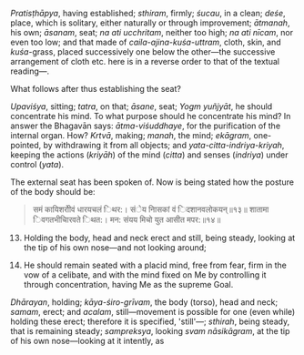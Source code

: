 *Pratisṭhāpya*, having established; *sthiram*, firmly; *śucau*, in a clean; *deśe*, place, which is solitary, either naturally or through improvement; *ātmanah*, his own; *āsanam*, seat; *na ati ucchritam*, neither too high; *na ati nīcam*, nor even too low; and that made of *caila-ajina-kuśa-uttram*, cloth, skin, and *kuśa*-grass, placed successively one below the other—the successive arrangement of cloth etc. here is in a reverse order to that of the textual reading—.

What follows after thus establishing the seat?

*Upaviśya*, sitting; *tatra*, on that; *āsane*, seat; *Yogm yuñjyāt*, he should concentrate his mind. To what purpose should he concentrate his mind? In answer the Bhagavān says: *ātma-viśuddhaye*, for the purification of the internal organ. How? *Krtvā*, making; *manah*, the mind; *ekāgram*, one-pointed, by withdrawing it from all objects; and *yata-citta-indriya-kriyah*, keeping the actions (*kriyāh*) of the mind (*citta*) and senses (*indriya*) under control (*yata*).

The external seat has been spoken of. Now is being stated how the posture of the body should be:

> समं कायिशरोीवं धारयचलं िथर:। संेय नािसकां वं िदशानवलोकयन्॥१३॥ शातामा िवगतभीचािरवते िथत:। मन: संयय मिचो युत आसीत मपर:॥१४॥

13. Holding the body, head and neck erect and still, being steady, looking at the tip of his own nose—and not looking around;

14. He should remain seated with a placid mind, free from fear, firm in the vow of a celibate, and with the mind fixed on Me by controlling it through concentration, having Me as the supreme Goal.

*Dhārayan*, holding; *kāya-śiro-grīvam*, the body (torso), head and neck; *samam*, erect; and *acalam*, still—movement is possible for one (even while) holding these erect; therefore it is specified, 'still'—; *sthirah*, being steady, that is remaining steady; *sampreksya*, looking *svam nāsikāgram*, at the tip of his own nose—looking at it intently, as